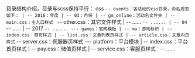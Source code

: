 目录结构介绍，目录与scss保持平行：
css
    `-- events：各活动的css目录，命名规范如下：
           | -- 2016：年度
                | -- 03：月份
                     | -- gm_online：活动名文件夹
                            | -- main.css：主入口样式
                            ` -- other.css：其它文件样式
                     | -- ......
                     ` -- ......
                | -- 04
                     ` -- ......
           | -- 2017
           ` -- ......
    --- games：官网模板
           | -- mu：游戏标识
                 | -- index.css：首页样式
                 | -- list.css：文章列表页样式
                 | -- article.css：文章内页样式
                 ` -- server.css：伺服器页样式
    --- platform：平台模块
           | -- index.css：平台首页样式
           | -- pay.css：储值页样式
           | -- service.css：客服页样式
           ` -- ......